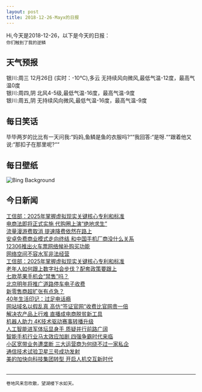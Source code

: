 ```yaml
---
layout: post
title: 2018-12-26-Mayx的日报
---
```


Hi,今天是2018-12-26，以下是今天的日报：<br><small>
你们触到了我的逆鳞</small><!--more-->
## 天气预报
银川:周三 12月26日 (实时：-10℃),多云 无持续风向微风,最低气温-12度，最高气温0度<br>银川:周四,阴 北风4-5级,最低气温-16度，最高气温-9度<br>银川:周五,阴 无持续风向微风,最低气温-16度，最高气温-9度
## 每日笑话
毕毕两岁的比比有一天问我:“妈妈,鱼鳞是鱼的衣服吗?““我回答:“是呀.““跟着他又说:“那扣子在那里呢?““
## 每日壁纸
![Bing Background](https://cn.bing.com/az/hprichbg/rb/ToyXmasTree_EN-US5514346051_1920x1080.jpg "A wintry scene for Christmas (© Nimia)")
## 今日新闻

[工信部：2025年掌握虚拟现实关键核心专利和标准](http://it.people.com.cn/n1/2018/1226/c1009-30488277.html)   
[电商法即将正式实施 代购圈上演“绝地求生”](http://it.people.com.cn/n1/2018/1226/c1009-30488046.html)   
[流量漫游费取消 提速降费依然在路上](http://it.people.com.cn/n1/2018/1226/c1009-30488146.html)   
[安卓免费商业模式走向终结 和中国手机厂商没什么关系](http://it.people.com.cn/n1/2018/1226/c1009-30488163.html)   
[12306推出火车票网络候补购买功能](http://it.people.com.cn/n1/2018/1226/c1009-30488170.html)   
[网络空间不容水军非法经营](http://it.people.com.cn/n1/2018/1226/c1009-30488178.html)   
[工信部：2025年掌握虚拟现实关键核心专利和标准](http://it.people.com.cn/n1/2018/1226/c1009-30488189.html)   
[老年人如何跟上数字社会步伐？配套政策要跟上](http://it.people.com.cn/n1/2018/1226/c1009-30488230.html)   
[七款苹果手机会“禁售”吗？](http://it.people.com.cn/n1/2018/1226/c1009-30488086.html)   
[北京明年将推广道路停车电子收费](http://it.people.com.cn/n1/2018/1226/c1009-30488061.html)   
[新零售商超扩张有点急？](http://it.people.com.cn/n1/2018/1226/c1009-30488053.html)   
[40年生活印记：过足电话瘾](http://it.people.com.cn/n1/2018/1226/c1009-30487749.html)   
[网站域名以假乱真 高仿“签证官网”收费比官网贵一倍](http://it.people.com.cn/n1/2018/1226/c1009-30487932.html)   
[解决农产品上行难 直播成电商脱贫新工具](http://it.people.com.cn/n1/2018/1226/c1009-30487834.html)   
[机器人助力 4K技术驱动赛事转播升级](http://it.people.com.cn/n1/2018/1226/c1009-30487735.html)   
[人工智能进军体坛显身手 质疑并行前路广阔](http://it.people.com.cn/n1/2018/1226/c1009-30487727.html)   
[智能手机行业马太效应加剧 四强争霸时代来临](http://it.people.com.cn/n1/2018/1226/c1009-30487821.html)   
[小区宽带业务遭垄断 三大运营商为何绕不过一家私企](http://it.people.com.cn/n1/2018/1226/c1009-30487809.html)   
[通信技术试验卫星三号成功发射](http://it.people.com.cn/n1/2018/1226/c1009-30487692.html)   
[美的加快向科技集团转型 开启人机交互新时代](http://it.people.com.cn/n1/2018/1226/c1009-30487679.html)   
<br />

***

<small>卷地风来忽吹散，望湖楼下水如天。</small>
